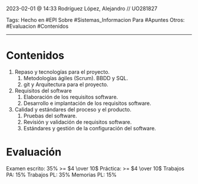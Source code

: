2023-02-01 @ 14:33
Rodríguez López, Alejandro // UO281827

Tags:
	Hecho en #EPI
	Sobre #Sistemas_Informacion
	Para #Apuntes
	Otros: #Evaluacion #Contenidos
<hr>

# Contenidos
1. Repaso y tecnologías para el proyecto.
	1. Metodologías ágiles (Scrum). BBDD y SQL.
	2. git y Arquitectura para el proyecto.
2. Requisitos del software
	1. Elaboración de los requisitos software.
	2. Desarrollo e implantación de los requisitos software.
3. Calidad y estándares del proceso y el producto.
	1. Pruebas del software.
	2. Revisión y validación de requisitos software.
	3. Estándares y gestión de la configuración del software.

# Evaluación
Examen escrito: 35% >= $4 \over 10$
Práctica: >= $4 \over 10$
	Trabajos PA: 15%
	Trabajos PL: 35%
	Memorias PL: 15%
